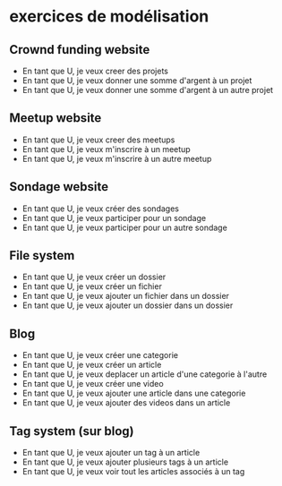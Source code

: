 # exercices de modélisation

## Crownd funding website

* En tant que U, je veux creer des projets
* En tant que U, je veux donner une somme d'argent à un projet
* En tant que U, je veux donner une somme d'argent à un autre projet

## Meetup website

* En tant que U, je veux creer des meetups
* En tant que U, je veux m'inscrire à un meetup
* En tant que U, je veux m'inscrire à un autre meetup

## Sondage website

* En tant que U, je veux créer des sondages
* En tant que U, je veux participer pour un sondage
* En tant que U, je veux participer pour un autre sondage

## File system

* En tant que U, je veux créer un dossier
* En tant que U, je veux créer un fichier
* En tant que U, je veux ajouter un fichier dans un dossier
* En tant que U, je veux ajouter un dossier dans un dossier

## Blog

* En tant que U, je veux créer une categorie
* En tant que U, je veux créer un article
* En tant que U, je veux deplacer un article d'une categorie à l'autre
* En tant que U, je veux créer une video
* En tant que U, je veux ajouter une article dans une categorie
* En tant que U, je veux ajouter des videos dans un article

## Tag system (sur blog)

* En tant que U, je veux ajouter un tag à un article
* En tant que U, je veux ajouter plusieurs tags à un article
* En tant que U, je veux voir tout les articles associés à un tag



